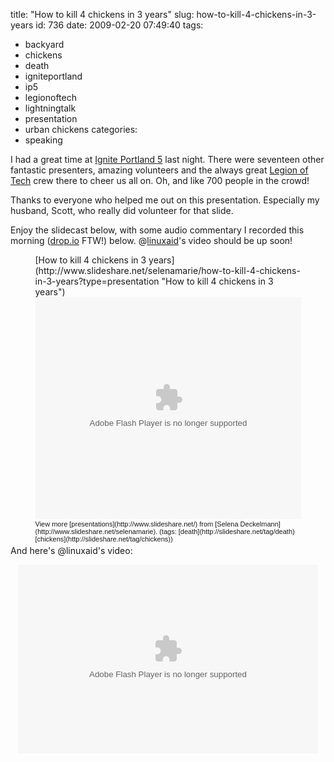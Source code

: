 title: "How to kill 4 chickens in 3 years"
slug: how-to-kill-4-chickens-in-3-years
id: 736
date: 2009-02-20 07:49:40
tags: 
- backyard
- chickens
- death
- igniteportland
- ip5
- legionoftech
- lightningtalk
- presentation
- urban chickens
categories: 
- speaking

I had a great time at [Ignite Portland 5](http://www.igniteportland.com/2009/01/these-are-the-talks-ignite-portland-5/) last night. There were seventeen other fantastic presenters, amazing volunteers and the always great [Legion of Tech](http://www.legionoftech.org) crew there to cheer us all on. Oh, and like 700 people in the crowd!

Thanks to everyone who helped me out on this presentation.  Especially my husband, Scott, who really did volunteer for that slide. 

Enjoy the slidecast below, with some audio commentary I recorded this morning ([drop.io](http://drop.io) FTW!) below.  @[linuxaid](http://twitter.com/linuxaid)'s video should be up soon!

<center>
<div style="width:425px;text-align:left" id="__ss_1051532">[How to kill 4 chickens in 3 years](http://www.slideshare.net/selenamarie/how-to-kill-4-chickens-in-3-years?type=presentation "How to kill 4 chickens in 3 years")<object style="margin:0px" width="425" height="355"><param name="movie" value="http://static.slideshare.net/swf/ssplayer2.swf?doc=Howtokillchickens-090220091606-phpapp01&rel=0&stripped_title=how-to-kill-4-chickens-in-3-years" /><param name="allowFullScreen" value="true"/><param name="allowScriptAccess" value="always"/><embed src="http://static.slideshare.net/swf/ssplayer2.swf?doc=Howtokillchickens-090220091606-phpapp01&rel=0&stripped_title=how-to-kill-4-chickens-in-3-years" type="application/x-shockwave-flash" allowscriptaccess="always" allowfullscreen="true" width="425" height="355"></embed></object><div style="font-size:11px;font-family:tahoma,arial;height:26px;padding-top:2px;">View more [presentations](http://www.slideshare.net/) from [Selena Deckelmann](http://www.slideshare.net/selenamarie). (tags: [death](http://slideshare.net/tag/death) [chickens](http://slideshare.net/tag/chickens))</div></div>
</center>

And here's @linuxaid's video: 
<center>
<embed src="http://blip.tv/play/Ae6ZIQA" type="application/x-shockwave-flash" width="480" height="302" allowscriptaccess="always" allowfullscreen="true"></embed>
</center>
